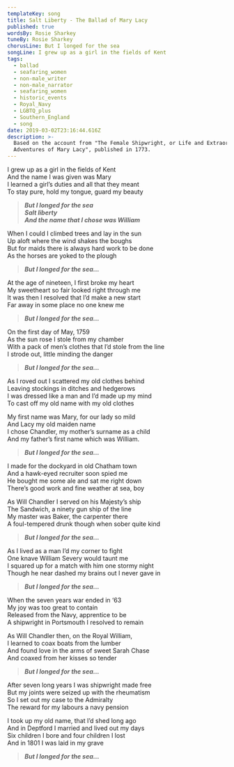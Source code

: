 ```yaml
---
templateKey: song
title: Salt Liberty - The Ballad of Mary Lacy
published: true
wordsBy: Rosie Sharkey
tuneBy: Rosie Sharkey
chorusLine: But I longed for the sea
songLine: I grew up as a girl in the fields of Kent
tags:
  - ballad
  - seafaring_women
  - non-male_writer
  - non-male_narrator
  - seafaring_women
  - historic_events
  - Royal_Navy
  - LGBTQ_plus
  - Southern_England
  - song
date: 2019-03-02T23:16:44.616Z
description: >-
  Based on the account from "The Female Shipwright, or Life and Extraordinary
  Adventures of Mary Lacy", published in 1773.
---
```

I grew up as a girl in the fields of Kent\
And the name I was given was Mary\
I learned a girl’s duties and all that they meant\
To stay pure, hold my tongue, guard my beauty

>***But I longed for the sea\
Salt liberty\
And the name that I chose was William***

When I could I climbed trees and lay in the sun\
Up aloft where the wind shakes the boughs\
But for maids there is always hard work to be done\
As the horses are yoked to the plough

>***But I longed for the sea...***

At the age of nineteen, I first broke my heart\
My sweetheart so fair looked right through me\
It was then I resolved that I’d make a new start\
Far away in some place no one knew me

>***But I longed for the sea...***

On the first day of May, 1759\
As the sun rose I stole from my chamber\
With a pack of men’s clothes that I’d stole from the line\
I strode out, little minding the danger

>***But I longed for the sea...***

As I roved out I scattered my old clothes behind\
Leaving stockings in ditches and hedgerows\
I was dressed like a man and I’d made up my mind\
To cast off my old name with my old clothes

My first name was Mary, for our lady so mild\
And Lacy my old maiden name\
I chose Chandler, my mother’s surname as a child\
And my father’s first name which was William.

>***But I longed for the sea...***

I made for the dockyard in old Chatham town\
And a hawk-eyed recruiter soon spied me\
He bought me some ale and sat me right down\
There’s good work and fine weather at sea, boy

As Will Chandler I served on his Majesty’s ship\
The Sandwich, a ninety gun ship of the line\
My master was Baker, the carpenter there\
A foul-tempered drunk though when sober quite kind

>***But I longed for the sea...***

As I lived as a man I’d my corner to fight\
One knave William Severy would taunt me\
I squared up for a match with him one stormy night\
Though he near dashed my brains out I never gave in

>***But I longed for the sea...***

When the seven years war ended in ‘63\
My joy was too great to contain\
Released from the Navy, apprentice to be\
A shipwright in Portsmouth I resolved to remain

As Will Chandler then, on the Royal William,\
I learned to coax boats from the lumber\
And found love in the arms of sweet Sarah Chase\
And coaxed from her kisses so tender

>***But I longed for the sea...***

After seven long years I was shipwright made free\
But my joints were seized up with the rheumatism\
So I set out my case to the Admiralty\
The reward for my labours a navy pension

I took up my old name, that I’d shed long ago\
And in Deptford I married and lived out my days\
Six children I bore and four children I lost\
And in 1801 I was laid in my grave

>***But I longed for the sea…***
